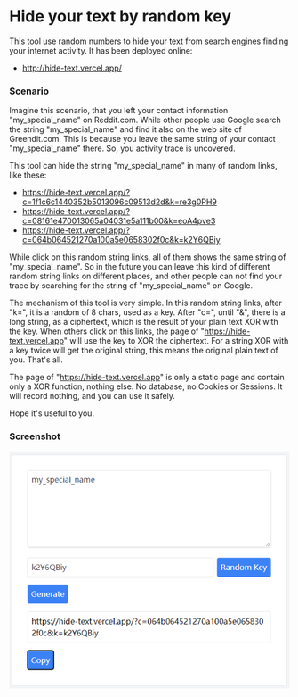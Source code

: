 
# Hide your text by random key

This tool use random numbers to hide your text from search engines finding your internet activity. It has been deployed online: 

- http://hide-text.vercel.app/

### Scenario

Imagine this scenario, that you left your contact information "my_special_name" on Reddit.com. While other people use Google search the string "my_special_name" and find it also on the web site of Greendit.com. This is because you leave the same string of your contact "my_special_name" there. So, you activity trace is uncovered.

This tool can hide the string "my_special_name" in many of random links, like these:
- https://hide-text.vercel.app/?c=1f1c6c1440352b5013096c09513d2d&k=re3g0PH9
- https://hide-text.vercel.app/?c=08161e470013065a04031e5a111b00&k=eoA4pve3
- https://hide-text.vercel.app/?c=064b064521270a100a5e0658302f0c&k=k2Y6QBiy

While click on this random string links, all of them shows the same string of "my_special_name". So in the future you can leave  this kind of different random string links on different places, and other people can not find your trace by searching for the string of "my_special_name" on Google.

The mechanism of this tool is very simple. In this random string links, after "k=", it is a random of 8 chars, used as a key. After "c=", until "&", there is a long string, as a ciphertext, which is the result of your plain text XOR with the key. When others click on this links, the page of "https://hide-text.vercel.app" will use the key to XOR the ciphertext. For a string XOR with a key twice will get the original string, this means the original plain text of you. That's all.

The page of "https://hide-text.vercel.app" is only a static page and contain only a XOR function, nothing else. No database, no Cookies or Sessions. It will record nothing, and you can use it safely.

Hope it's useful to you.

### Screenshot
![](https://raw.githubusercontent.com/maxyou/HideText/main/screen.png)
